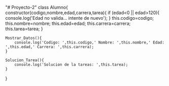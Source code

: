 "# Proyecto-2" 
class Alumno{
    constructor(codigo,nombre,edad,carrera,tarea){
        if (edad<0 || edad>120){
            console.log('Edad no valida... intente de nuevo');
        }
        this.codigo=codigo;
        this.nombre=nombre;
        this.edad=edad;
        this.carrera=carrera;
        this.tarea=tarea;
    }

    Mostrar_Datos(){
        console.log('Codigo: ',this.codigo,' Nombre: ',this.nombre,' Edad: ',this.edad,' Carrera: ',this.carrera); 
    }
    
    Solucion_Tarea(){
        console.log('Solucion de la tareas: ',this.tarea);
    }
}
